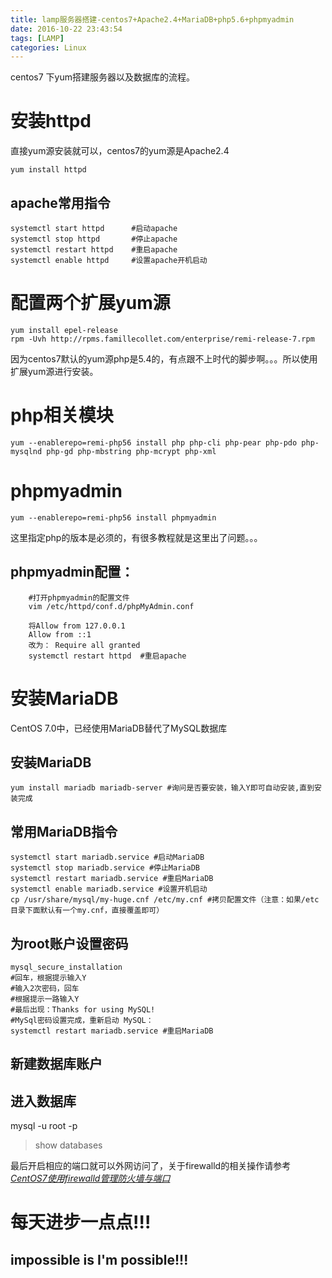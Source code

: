 ```yaml
---
title: lamp服务器搭建-centos7+Apache2.4+MariaDB+php5.6+phpmyadmin
date: 2016-10-22 23:43:54
tags: [LAMP]
categories: Linux
---
```


centos7 下yum搭建服务器以及数据库的流程。

<!--more-->

# 安装httpd

直接yum源安装就可以，centos7的yum源是Apache2.4

  `yum install httpd`

## apache常用指令

```
systemctl start httpd      #启动apache
systemctl stop httpd       #停止apache
systemctl restart httpd    #重启apache
systemctl enable httpd     #设置apache开机启动
```

# 配置两个扩展yum源

    yum install epel-release
    rpm -Uvh http://rpms.famillecollet.com/enterprise/remi-release-7.rpm

因为centos7默认的yum源php是5.4的，有点跟不上时代的脚步啊。。。所以使用扩展yum源进行安装。

<!--more-->

# php相关模块


    yum --enablerepo=remi-php56 install php php-cli php-pear php-pdo php-mysqlnd php-gd php-mbstring php-mcrypt php-xml

# phpmyadmin

    yum --enablerepo=remi-php56 install phpmyadmin

这里指定php的版本是必须的，有很多教程就是这里出了问题。。。

## phpmyadmin配置：

```
    #打开phpmyadmin的配置文件
    vim /etc/httpd/conf.d/phpMyAdmin.conf

    将Allow from 127.0.0.1
    Allow from ::1
    改为： Require all granted
    systemctl restart httpd  #重启apache
```

# 安装MariaDB
CentOS 7.0中，已经使用MariaDB替代了MySQL数据库
## 安装MariaDB

    yum install mariadb mariadb-server #询问是否要安装，输入Y即可自动安装,直到安装完成

## 常用MariaDB指令

```  
systemctl start mariadb.service #启动MariaDB
systemctl stop mariadb.service #停止MariaDB
systemctl restart mariadb.service #重启MariaDB
systemctl enable mariadb.service #设置开机启动
cp /usr/share/mysql/my-huge.cnf /etc/my.cnf #拷贝配置文件（注意：如果/etc目录下面默认有一个my.cnf，直接覆盖即可）
```

## 为root账户设置密码

```
mysql_secure_installation
#回车，根据提示输入Y
#输入2次密码，回车
#根据提示一路输入Y
#最后出现：Thanks for using MySQL!
#MySql密码设置完成，重新启动 MySQL：
systemctl restart mariadb.service #重启MariaDB
```

## 新建数据库账户


## 进入数据库

mysql -u root -p

> show databases

最后开启相应的端口就可以外网访问了，关于firewalld的相关操作请参考[*CentOS7使用firewalld管理防火墙与端口*](http://blog.cumtpn.com/2016/10/22/firewalld-centos7/)

# 每天进步一点点!!!

## **impossible is I'm possible!!!**
